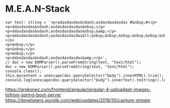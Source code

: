 # M.E.A.N-Stack
    var text: string = `<p>adasdasdas&ndash;asdasdasdasdas #&nbsp;#</p>
    <p>ádasdasdas&ndash;asdasdasdasdas&nbsp;</p>
    <p>ádasdasdas&ndash;asdasdasdasdas&nbsp;&amp;</p>
    <p>ádasdasdas&ndash;asdasdasdasdas&lt;&nbsp;&nbsp;&nbsp;&nbsp;&nbsp;&nbsp;&nbsp;&nbsp;&nbsp;&nbsp;&nbsp;&lt;</p>
    <p>&nbsp;</p>
    <p>&nbsp;</p>
    <p>&nbsp;</p>
    <p>ádasdasdas&ndash;asdasdasdasdas&amp;</p>`,
    // doc = new DOMParser().parseFromString(text, "text/html");
    doc = new DOMParser().parseFromString(text, "text/html");
    console.clear();
    this.mycontent = unescape(doc.querySelector("body").innerHTML).trim();
    console.log(unescape(doc.querySelector("body").innerText).toString().length);
 https://grokonez.com/frontend/angular/angular-4-uploadget-images-tofrom-spring-boot-server
 https://developers.google.com/web/updates/2016/10/capture-stream
